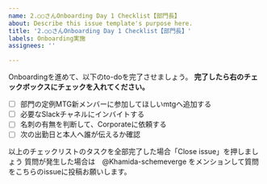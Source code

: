 ```yaml
---
name: 2.○○さんOnboarding Day 1 Checklist【部門長】
about: Describe this issue template's purpose here.
title: '2.○○さんOnboarding Day 1 Checklist【部門長】'
labels: Onboarding実施
assignees: ''

---
```


Onboardingを進めて、以下のto-doを完了させましょう。
**完了したら右のチェックボックスにチェックを入れてください。**

- [ ] 部門の定例MTG新メンバーに参加してほしいmtgへ追加する
- [ ] 必要なSlackチャネルにインバイトする
- [ ] 名刺の有無を判断して、Corporateに依頼する
- [ ] 次の出勤日と本人へ誰が伝えるか確認

以上のチェックリストのタスクを全部完了した場合「Close issue」を押しましょう
質問が発生した場合は　@Khamida-schemeverge をメンションして質問をこちらのissueに投稿お願いします。
